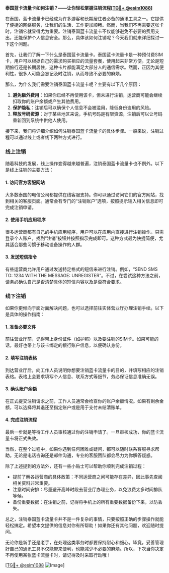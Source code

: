 **泰国蓝卡流量卡如何注销？——让你轻松掌握注销流程[[TG💪+ @esim1088](https://t.me/s/esim1088)]**

在泰国，蓝卡流量卡已经成为许多游客和长期居住者必备的通讯工具之一。它提供了便捷的网络服务，让我们的生活、工作更加顺畅。然而，当我们不再需要这张卡时，注销它就显得尤为重要。注销泰国蓝卡流量卡不仅能够避免不必要的费用支出，还能保护个人信息安全。那么，具体该如何注销呢？今天我们就来详细探讨一下这个问题。

首先，让我们了解一下什么是泰国蓝卡流量卡。泰国蓝卡流量卡是一种预付费SIM卡，用户可以根据自己的需求购买相应的流量套餐，使用起来非常方便。无论是短期旅行还是长期居住，这种卡片都能满足大部分人的通信需求。然而，正因为其便利性，很多人可能会忘记及时注销，从而导致不必要的麻烦。

那么，为什么我们需要注销泰国蓝卡流量卡呢？主要有以下几个原因：

1. **避免额外费用**：如果你已经不再使用该卡，但未进行注销，运营商可能会继续扣取你的账户余额或产生其他费用。
2. **保护隐私**：注销后可以确保个人信息不会被滥用，降低身份盗用的风险。
3. **释放号码资源**：对于某些地区来说，手机号码是有限资源，注销后可以让号码重新回到系统中供他人使用。

接下来，我们将详细介绍如何注销泰国蓝卡流量卡的具体步骤。一般来说，注销过程可以通过线上或者线下两种方式进行。

### 线上注销

随着科技的发展，线上操作变得越来越普遍，注销泰国蓝卡流量卡也不例外。以下是线上注销的主要方法：

#### 1. 访问官方客服网站
大多数泰国的电信公司都提供在线客服支持。你可以通过访问它们的官方网站，找到相关的客服页面。通常会有专门的“注销账户”选项，按照提示输入相关信息即可完成注销申请。

#### 2. 使用手机应用程序
很多运营商都有自己的手机应用程序，用户可以在应用内直接进行注销操作。只需登录个人账户，找到“注销”按钮并按照指示完成即可。这种方式最为快捷简便，尤其适合那些习惯于移动设备操作的人群。

#### 3. 发送短信指令
有些运营商允许用户通过发送特定格式的短信来进行注销。例如，“SEND SMS TO: 1234 WITH THE MESSAGE: UNREGISTER”。不过，在尝试这种方法之前，请务必确认自己是否清楚具体的短信内容以及是否符合要求。

### 线下注销

如果你更倾向于面对面解决问题，也可以选择前往实体营业厅办理注销手续。以下是具体的操作指南：

#### 1. 准备必要文件
前往营业厅前，记得带上身份证件（如护照）以及要注销的SIM卡。如果可能的话，最好也带上与该卡绑定的银行账户信息，以便确认身份。

#### 2. 填写注销表格
到达营业厅后，向工作人员说明你想要注销蓝卡流量卡的目的，并填写相应的注销表格。表格上会要求填写个人信息、联系方式等细节，务必保证信息准确无误。

#### 3. 确认账户余额
在正式提交注销请求之前，工作人员通常会检查你的账户余额情况。如果有剩余金额，可以选择将其退还至指定账户或是用于支付未结清账单。

#### 4. 完成注销流程
最后一步就是等待工作人员审核通过你的注销申请了。一旦审核成功，你的蓝卡流量卡将正式失效。

当然，在整个过程中，如果你遇到任何困难或疑问，都可以随时联系客服寻求帮助。无论是电话咨询还是邮件沟通，专业的客服团队都会尽力为你解答疑惑。

除了上述提到的方法外，还有一些小贴士可以帮助你顺利完成注销过程：

- 提前了解各运营商的具体政策：不同运营商之间可能存在差异，因此事先查阅相关资料非常重要。
- 注意时间安排：尽量避开高峰时段去营业厅办理业务，以免浪费太多时间排队等候。
- 备份重要数据：在注销之前，记得将手机上的所有重要数据备份下来，以防丢失。

总之，注销泰国蓝卡流量卡并不是一件复杂的事情，只要按照正确的步骤操作就能轻松搞定。希望本文提供的信息对你有所帮助！如果你还有其他问题，欢迎随时提问。

无论你是新手还是老手，在处理这类事务时都要保持耐心和细心。毕竟，妥善管理好自己的通讯工具不仅能带来便利，也能减少不必要的麻烦。所以，下次当你决定不再使用某张蓝卡流量卡时，请记得及时采取行动哦！

[[TG💪+ @esim1088](https://t.me/s/esim1088) ![Image](https://i.postimg.cc/4NQfJmqS/Snipaste-2025-05-13-00-14-12.png)]